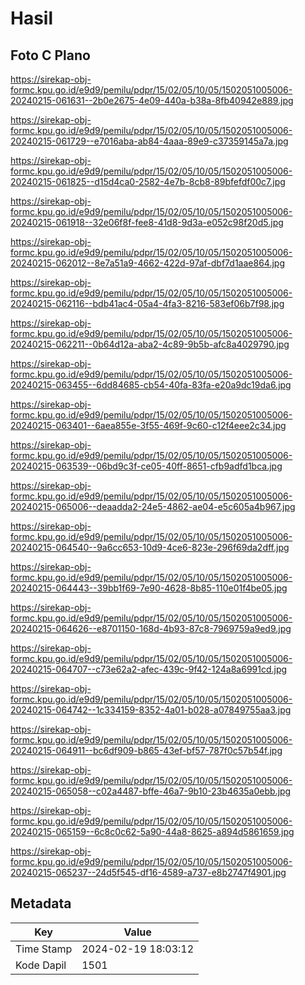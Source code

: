 # Hasil

## Foto C Plano

https://sirekap-obj-formc.kpu.go.id/e9d9/pemilu/pdpr/15/02/05/10/05/1502051005006-20240215-061631--2b0e2675-4e09-440a-b38a-8fb40942e889.jpg

https://sirekap-obj-formc.kpu.go.id/e9d9/pemilu/pdpr/15/02/05/10/05/1502051005006-20240215-061729--e7016aba-ab84-4aaa-89e9-c37359145a7a.jpg

https://sirekap-obj-formc.kpu.go.id/e9d9/pemilu/pdpr/15/02/05/10/05/1502051005006-20240215-061825--d15d4ca0-2582-4e7b-8cb8-89bfefdf00c7.jpg

https://sirekap-obj-formc.kpu.go.id/e9d9/pemilu/pdpr/15/02/05/10/05/1502051005006-20240215-061918--32e06f8f-fee8-41d8-9d3a-e052c98f20d5.jpg

https://sirekap-obj-formc.kpu.go.id/e9d9/pemilu/pdpr/15/02/05/10/05/1502051005006-20240215-062012--8e7a51a9-4662-422d-97af-dbf7d1aae864.jpg

https://sirekap-obj-formc.kpu.go.id/e9d9/pemilu/pdpr/15/02/05/10/05/1502051005006-20240215-062116--bdb41ac4-05a4-4fa3-8216-583ef06b7f98.jpg

https://sirekap-obj-formc.kpu.go.id/e9d9/pemilu/pdpr/15/02/05/10/05/1502051005006-20240215-062211--0b64d12a-aba2-4c89-9b5b-afc8a4029790.jpg

https://sirekap-obj-formc.kpu.go.id/e9d9/pemilu/pdpr/15/02/05/10/05/1502051005006-20240215-063455--6dd84685-cb54-40fa-83fa-e20a9dc19da6.jpg

https://sirekap-obj-formc.kpu.go.id/e9d9/pemilu/pdpr/15/02/05/10/05/1502051005006-20240215-063401--6aea855e-3f55-469f-9c60-c12f4eee2c34.jpg

https://sirekap-obj-formc.kpu.go.id/e9d9/pemilu/pdpr/15/02/05/10/05/1502051005006-20240215-063539--06bd9c3f-ce05-40ff-8651-cfb9adfd1bca.jpg

https://sirekap-obj-formc.kpu.go.id/e9d9/pemilu/pdpr/15/02/05/10/05/1502051005006-20240215-065006--deaadda2-24e5-4862-ae04-e5c605a4b967.jpg

https://sirekap-obj-formc.kpu.go.id/e9d9/pemilu/pdpr/15/02/05/10/05/1502051005006-20240215-064540--9a6cc653-10d9-4ce6-823e-296f69da2dff.jpg

https://sirekap-obj-formc.kpu.go.id/e9d9/pemilu/pdpr/15/02/05/10/05/1502051005006-20240215-064443--39bb1f69-7e90-4628-8b85-110e01f4be05.jpg

https://sirekap-obj-formc.kpu.go.id/e9d9/pemilu/pdpr/15/02/05/10/05/1502051005006-20240215-064626--e8701150-168d-4b93-87c8-7969759a9ed9.jpg

https://sirekap-obj-formc.kpu.go.id/e9d9/pemilu/pdpr/15/02/05/10/05/1502051005006-20240215-064707--c73e62a2-afec-439c-9f42-124a8a6991cd.jpg

https://sirekap-obj-formc.kpu.go.id/e9d9/pemilu/pdpr/15/02/05/10/05/1502051005006-20240215-064742--1c334159-8352-4a01-b028-a07849755aa3.jpg

https://sirekap-obj-formc.kpu.go.id/e9d9/pemilu/pdpr/15/02/05/10/05/1502051005006-20240215-064911--bc6df909-b865-43ef-bf57-787f0c57b54f.jpg

https://sirekap-obj-formc.kpu.go.id/e9d9/pemilu/pdpr/15/02/05/10/05/1502051005006-20240215-065058--c02a4487-bffe-46a7-9b10-23b4635a0ebb.jpg

https://sirekap-obj-formc.kpu.go.id/e9d9/pemilu/pdpr/15/02/05/10/05/1502051005006-20240215-065159--6c8c0c62-5a90-44a8-8625-a894d5861659.jpg

https://sirekap-obj-formc.kpu.go.id/e9d9/pemilu/pdpr/15/02/05/10/05/1502051005006-20240215-065237--24d5f545-df16-4589-a737-e8b2747f4901.jpg


## Metadata

| Key        | Value               |
| ---------- | ------------------- |
| Time Stamp | 2024-02-19 18:03:12 |
| Kode Dapil | 1501                |



